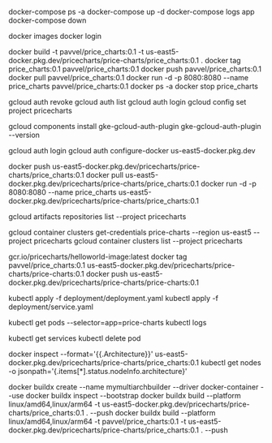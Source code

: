 docker-compose ps -a
docker-compose up -d
docker-compose logs app
docker-compose down

docker images
docker login

docker build -t pavvel/price_charts:0.1 -t us-east5-docker.pkg.dev/pricecharts/price-charts/price_charts:0.1 .
docker tag price_charts:0.1 pavvel/price_charts:0.1
docker push pavvel/price_charts:0.1
docker pull pavvel/price_charts:0.1
docker run -d -p 8080:8080 --name price_charts pavvel/price_charts:0.1
docker ps -a
docker stop price_charts

gcloud auth revoke
gcloud auth list
gcloud auth login
gcloud config set project pricecharts

gcloud components install gke-gcloud-auth-plugin
gke-gcloud-auth-plugin --version

gcloud auth login
gcloud auth configure-docker us-east5-docker.pkg.dev

docker push us-east5-docker.pkg.dev/pricecharts/price-charts/price_charts:0.1
docker pull us-east5-docker.pkg.dev/pricecharts/price-charts/price_charts:0.1
docker run -d -p 8080:8080 --name price_charts us-east5-docker.pkg.dev/pricecharts/price-charts/price_charts:0.1

gcloud artifacts repositories list --project pricecharts

gcloud container clusters get-credentials price-charts --region us-east5 --project pricecharts
gcloud container clusters list --project pricecharts


gcr.io/pricecharts/helloworld-image:latest
docker tag pavvel/price_charts:0.1 us-east5-docker.pkg.dev/pricecharts/price-charts/price-charts:0.1
docker push us-east5-docker.pkg.dev/pricecharts/price-charts/price-charts:0.1

kubectl apply -f deployment/deployment.yaml
kubectl apply -f deployment/service.yaml

kubectl get pods --selector=app=price-charts
kubectl logs 

kubectl get services
kubectl delete pod 

docker inspect --format='{{.Architecture}}' us-east5-docker.pkg.dev/pricecharts/price-charts/price_charts:0.1
kubectl get nodes -o jsonpath='{.items[*].status.nodeInfo.architecture}'

docker buildx create --name mymultiarchbuilder --driver docker-container --use
docker buildx inspect --bootstrap
docker buildx build --platform linux/amd64,linux/arm64 -t us-east5-docker.pkg.dev/pricecharts/price-charts/price_charts:0.1 . --push
docker buildx build --platform linux/amd64,linux/arm64 -t pavvel/price_charts:0.1 -t us-east5-docker.pkg.dev/pricecharts/price-charts/price_charts:0.1 . --push
